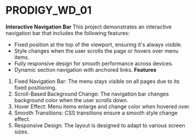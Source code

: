 # PRODIGY_WD_01
**Interactive Navigation Bar**
This project demonstrates an interactive navigation bar that includes the following features:

- Fixed position at the top of the viewport, ensuring it's always visible.
- Style changes when the user scrolls the page or hovers over menu items.
- Fully responsive design for smooth performance across devices.
- Dynamic section navigation with anchored links.
**Features**
1. Fixed Navigation Bar: The menu stays visible on all pages due to its fixed positioning.
2. Scroll-Based Background Change: The navigation bar changes background color when the user scrolls down.
3. Hover Effect: Menu items enlarge and change color when hovered over.
4. Smooth Transitions: CSS transitions ensure a smooth style change effect.
5. Responsive Design: The layout is designed to adapt to various screen sizes.
